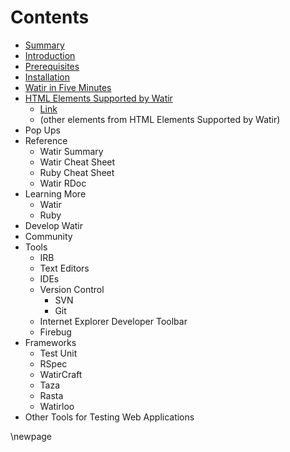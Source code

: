 # Contents

- [Summary][summary]
- [Introduction][introduction]
- [Prerequisites][prerequisites]
- [Installation][installation]
- [Watir in Five Minutes][watir_in_five_minutes]
- [HTML Elements Supported by Watir][html_elements_supported_by_watir]
  - [Link][link]
  - (other elements from HTML Elements Supported by Watir)
- Pop Ups
- Reference
  - Watir Summary
  - Watir Cheat Sheet
  - Ruby Cheat Sheet
  - Watir RDoc
- Learning More
  - Watir
  - Ruby
- Develop Watir
- Community
- Tools
  - IRB
  - Text Editors
  - IDEs
  - Version Control
     - SVN
     - Git
  - Internet Explorer Developer Toolbar
  - Firebug
- Frameworks
  - Test Unit
  - RSpec
  - WatirCraft
  - Taza
  - Rasta
  - Watirloo
- Other Tools for Testing Web Applications

[summary]: https://github.com/zeljkofilipin/watirbook/blob/master/summary.md
[introduction]: https://github.com/zeljkofilipin/watirbook/blob/master/introduction.md
[prerequisites]: https://github.com/zeljkofilipin/watirbook/blob/master/prerequisites.md
[installation]: https://github.com/zeljkofilipin/watirbook/blob/master/installation.md
[watir_in_five_minutes]: https://github.com/zeljkofilipin/watirbook/blob/master/watir_in_five_minutes.md
[html_elements_supported_by_watir]: https://github.com/zeljkofilipin/watirbook/blob/master/html_elements_supported_by_watir.md
[link]: https://github.com/zeljkofilipin/watirbook/blob/master/link.md

\newpage

